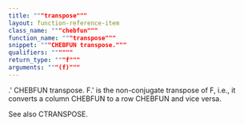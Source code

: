 ```yaml
---
title: """transpose"""
layout: function-reference-item
class_name: """chebfun"""
function_name: """transpose"""
snippet: """CHEBFUN transpose."""
qualifiers: """"""
return_type: """f"""
arguments: """(f)"""
---
```


 .'   CHEBFUN transpose.
    F.' is the non-conjugate transpose of F, i.e., it converts a column CHEBFUN
    to a row CHEBFUN and vice versa.
 
  See also CTRANSPOSE.
